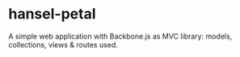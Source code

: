 # hansel-petal
A simple web application with Backbone.js as MVC library: models, collections, views &amp; routes used.
